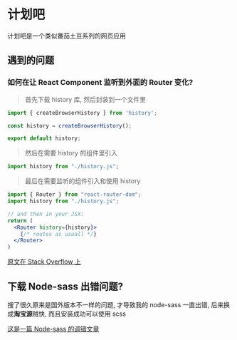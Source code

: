 # 计划吧

计划吧是一个类似番茄土豆系列的网页应用


## 遇到的问题 

### 如何在让 React Component 监听到外面的 Router 变化?

>首先下载 history 库, 然后封装到一个文件里
```jsx harmony
import { createBrowserHistory } from 'history';

const history = createBrowserHistory();

export default history;
```

>然后在需要 history 的组件里引入
```jsx harmony
import history from "./history.js";
```

>最后在需要监听的组件引入和使用 history
```jsx harmony
import { Router } from "react-router-dom";
import history from "./history.js";

// and then in your JSX:
return (
  <Router history={history}>
    {/* routes as usuall */}
  </Router>
)
```

[原文在 Stack Overflow 上](https://stackoverflow.com/questions/44153517/how-to-access-history-object-outside-of-a-react-component)

## 下载 Node-sass 出错问题?

搜了很久原来是国外版本不一样的问题, 才导致我的 node-sass 一直出错, 后来换成**淘宝源**贼快, 而且安装成功可以使用 scss

[这是一篇 Node-sass 的调错文章](https://www.jianshu.com/p/4609564e31dc)
